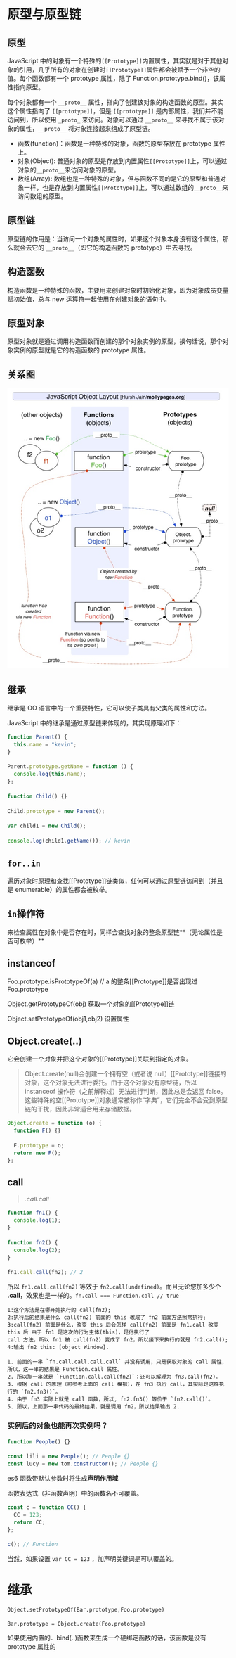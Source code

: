 # 原型与原型链

## 原型

JavaScript 中的对象有一个特殊的`[[Prototype]]`内置属性，其实就是对于其他对象的引用，几乎所有的对象在创建时`[[Prototype]]`属性都会被赋予一个非空的值。每个函数都有一个 prototype 属性，除了 Function.prototype.bind()，该属性指向原型。

每个对象都有一个 `__proto__` 属性，指向了创建该对象的构造函数的原型。其实这个属性指向了 `[[prototype]]`，但是 `[[prototype]]` 是内部属性，我们并不能访问到，所以使用 `_proto_` 来访问。对象可以通过 `__proto__` 来寻找不属于该对象的属性，`__proto__` 将对象连接起来组成了原型链。

- 函数(function)：函数是一种特殊的对象，函数的原型存放在 prototype 属性上。
- 对象(Object): 普通对象的原型是存放到内置属性`[[Prototype]]`上，可以通过对象的`__proto__`来访问对象的原型。
- 数组(Array): 数组也是一种特殊的对象，但与函数不同的是它的原型和普通对象一样，也是存放到内置属性`[[Prototype]]`上，可以通过数组的`__proto__`来访问数组的原型。

## 原型链

原型链的作用是：当访问一个对象的属性时，如果这个对象本身没有这个属性，那么就会去它的 `__proto__`（即它的构造函数的 prototype）中去寻找。

## 构造函数

构造函数是一种特殊的函数，主要用来创建对象时初始化对象，即为对象成员变量赋初始值，总与 new 运算符一起使用在创建对象的语句中。

## 原型对象

原型对象就是通过调用构造函数而创建的那个对象实例的原型，换句话说，那个对象实例的原型就是它的构造函数的 prototype 属性。

## 关系图

![img.png](../public/16154757484208d724d.png)

## 继承

继承是 OO 语言中的一个重要特性，它可以使子类具有父类的属性和方法。

JavaScript 中的继承是通过原型链来体现的，其实现原理如下：

```js
function Parent() {
  this.name = "kevin";
}

Parent.prototype.getName = function () {
  console.log(this.name);
};

function Child() {}

Child.prototype = new Parent();

var child1 = new Child();

console.log(child1.getName()); // kevin
```

## `for..in`

遍历对象时原理和查找[[Prototype]]链类似，任何可以通过原型链访问到（并且是 enumerable）的属性都会被枚举。

## `in`操作符

来检查属性在对象中是否存在时，同样会查找对象的整条原型链**（无论属性是否可枚举）**

## instanceof

Foo.prototype.isPrototypeOf(a) // a 的整条[[Prototype]]是否出现过 Foo.prototype

Object.getPrototypeOf(obj) 获取一个对象的[[Prototype]]链

Object.setPrototypeOf(obj1,obj2) 设置属性

## Object.create(..)

它会创建一个对象并把这个对象的[[Prototype]]关联到指定的对象。

> Object.create(null)会创建一个拥有空（或者说 null）[[Prototype]]链接的对象，这个对象无法进行委托。由于这个对象没有原型链，所以 instanceof 操作符（之前解释过）无法进行判断，因此总是会返回 false。这些特殊的空[[Prototype]]对象通常被称作“字典”，它们完全不会受到原型链的干扰，因此非常适合用来存储数据。

```javascript
Object.create = function (o) {
  function F() {}

  F.prototype = o;
  return new F();
};
```

## call

> _.call.call_

```js
function fn1() {
  console.log(1);
}

function fn2() {
  console.log(2);
}

fn1.call.call(fn2); // 2
```

所以 `fn1.call.call(fn2)` 等效于 `fn2.call(undefined)`。而且无论您加多少个 **.call**，效果也是一样的。`fn.call === Function.call // true`

```text
1:这个方法是在哪开始执行的 call(fn2);
2:执行后的结果是什么 call(fn2) 前面的 this 改成了 fn2 前面方法照常执行;
3:call(fn2) 前面是什么，改变 this 后会怎样 call(fn2) 前面是 fn1.call 改变 this 后 由于 fn1 是这次的行为主体(this)，是他执行了
call 方法，所以 fn1 被 call(fn2) 变成了 fn2，所以接下来执行的就是 fn2.call();
4:输出 fn2 this: [object Window].

1. 前面的一串 `fn.call.call.call.call` 并没有调用，只是获取对象的 call 属性，所以，这一串的结果是 Function.call 属性。
2. 所以那一串就是 `Function.call.call(fn2)`；还可以解理为 fn3.call(fn2)。
3. 根据 call 的原理（可参考上面的 call 模拟），在 fn3 执行 call，其实际是这样执行的 `fn2.fn3()`。
4. 由于 fn3 实际上就是 call 函数，所以, fn2.fn3() 等价于 `fn2.call()`。
5. 所以，上面那一串代码的最终结果，就是调用 fn2，所以结果输出 2.

```

### 实例后的对象也能再次实例吗？

```javascript
function People() {}

const lili = new People(); // People {}
const lucy = new tom.constructor(); // People {}
```

es6 函数带默认参数时将生成**声明作用域**

函数表达式（非函数声明）中的函数名不可覆盖。

```js
const c = function CC() {
  CC = 123;
  return CC;
};

c(); // Function
```

当然，如果设置 `var CC = 123` ，加声明关键词是可以覆盖的。

# 继承

```
Object.setPrototypeOf(Bar.prototype,Foo.prototype)

Bar.prototype = Object.create(Foo.prototype)

```

如果使用内置的．bind(..)函数来生成一个硬绑定函数的话，该函数是没有 prototype 属性的

